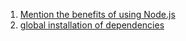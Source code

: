 1. [Mention the benefits of using Node.js](nodejs-advantages.md)
2. [global installation of dependencies](global-pkg-installation.md)
